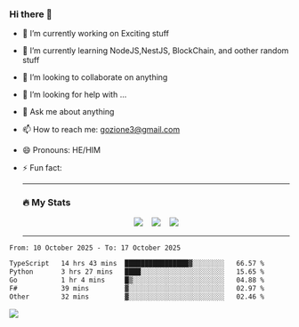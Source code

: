 ### Hi there 👋

<!--
**charlieScript/charlieScript** is a ✨ _special_ ✨ repository because its `README.md` (this file) appears on your GitHub profile.

Here are some ideas to get you started: -->

- 🔭 I’m currently working on Exciting stuff
- 🌱 I’m currently learning NodeJS,NestJS, BlockChain, and oother random stuff
- 👯 I’m looking to collaborate on anything
- 🤔 I’m looking for help with ...
- 💬 Ask me about anything
- 📫 How to reach me: gozione3@gmail.com
- 😄 Pronouns: HE/HIM
- ⚡ Fun fact:


  ---

  ### :fire: My Stats

  <div id="stats" align="center">
  <img src="http://github-readme-streak-stats.herokuapp.com?user=charlieScript&theme=dark&date_format=M%20j%5B%2C%20Y%5D" />&nbsp;&nbsp;&nbsp;
  <img src="https://github-readme-stats.vercel.app/api/top-langs/?username=charlieScript&layout=compact&theme=vision-friendly-dark"/>&nbsp;&nbsp;&nbsp;
  <img src="https://github-readme-stats.vercel.app/api?username=charlieScript&show_icons=true&theme=radical"/>
  </div>

  ---



<!--START_SECTION:waka-->

```txt
From: 10 October 2025 - To: 17 October 2025

TypeScript   14 hrs 43 mins  ████████████████▓░░░░░░░░   66.57 %
Python       3 hrs 27 mins   ████░░░░░░░░░░░░░░░░░░░░░   15.65 %
Go           1 hr 4 mins     █▒░░░░░░░░░░░░░░░░░░░░░░░   04.88 %
F#           39 mins         ▓░░░░░░░░░░░░░░░░░░░░░░░░   02.97 %
Other        32 mins         ▓░░░░░░░░░░░░░░░░░░░░░░░░   02.46 %
```

<!--END_SECTION:waka-->
![](https://komarev.com/ghpvc/?username=charlieScript)
